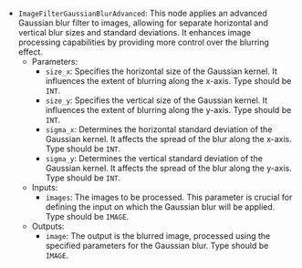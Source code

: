- `ImageFilterGaussianBlurAdvanced`: This node applies an advanced Gaussian blur filter to images, allowing for separate horizontal and vertical blur sizes and standard deviations. It enhances image processing capabilities by providing more control over the blurring effect.
    - Parameters:
        - `size_x`: Specifies the horizontal size of the Gaussian kernel. It influences the extent of blurring along the x-axis. Type should be `INT`.
        - `size_y`: Specifies the vertical size of the Gaussian kernel. It influences the extent of blurring along the y-axis. Type should be `INT`.
        - `sigma_x`: Determines the horizontal standard deviation of the Gaussian kernel. It affects the spread of the blur along the x-axis. Type should be `INT`.
        - `sigma_y`: Determines the vertical standard deviation of the Gaussian kernel. It affects the spread of the blur along the y-axis. Type should be `INT`.
    - Inputs:
        - `images`: The images to be processed. This parameter is crucial for defining the input on which the Gaussian blur will be applied. Type should be `IMAGE`.
    - Outputs:
        - `image`: The output is the blurred image, processed using the specified parameters for the Gaussian blur. Type should be `IMAGE`.
